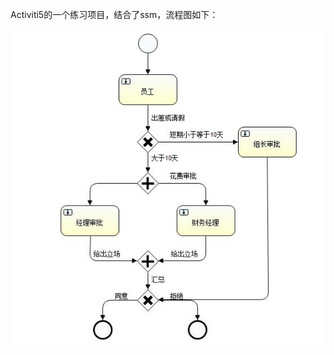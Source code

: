 Activiti5的一个练习项目，结合了ssm，流程图如下：

![image](https://raw.githubusercontent.com/ohitishere/activiti5test/master/image/1.jpg)

